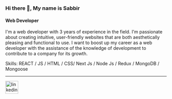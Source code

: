 ### Hi there 👋, My name is Sabbir
#### Web Developer


I'm a web developer with 3 years of experience in the field. I'm passionate about creating intuitive, user-friendly websites that are both aesthetically pleasing and functional to use. I want to boost up my career as a web developer with the assistance of the knowledge of development to contribute to a company for its growth.

Skills: REACT / JS / HTML / CSS/ Next Js / Node Js / Redux / MongoDB / Mongoose  

-------------------------------------------------------------------------------------------------------


[<img src='https://cdn.jsdelivr.net/npm/simple-icons@3.0.1/icons/linkedin.svg' alt='linkedin' height='40'>](https://www.linkedin.com/in/sabbir0911/) 



